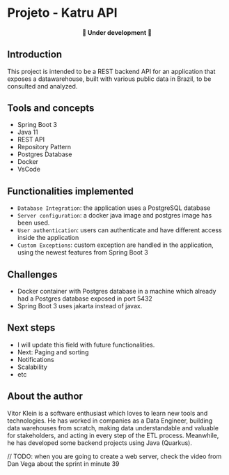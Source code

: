 # Projeto - Katru API
<h4 align="center"> 
    🚧 Under development 🚧
</h4>

## Introduction
This project is intended to be a REST backend API for an application that exposes a datawarehouse, built with various public data in Brazil, to be consulted and analyzed.
## Tools and concepts
- Spring Boot 3
- Java 11
- REST API
- Repository Pattern
- Postgres Database
- Docker
- VsCode
## Functionalities implemented
- `Database Integration`: the application uses a PostgreSQL database
- `Server configuration`: a docker java image and postgres image has been used.
- `User authentication`: users can authenticate and have different access inside the application
- `Custom Exceptions`: custom exception are handled in the application, using the newest features from Spring Boot 3
## Challenges
- Docker container with Postgres database in a machine which already had a Postgres database exposed in port 5432
- Spring Boot 3 uses jakarta instead of javax.

## Next steps
- I will update this field with future functionalities.
- Next: Paging and sorting 
- Notifications
- Scalability
- etc
## About the author
Vitor Klein is a software enthusiast which loves to learn new tools and technologies. He has worked in companies as a Data Engineer, building data warehouses from scratch, making data understandable and valuable for stakeholders, and acting in every step of the ETL process. Meanwhile, he has developed some backend projects using Java (Quarkus).


// TODO: when you are going to create a web server, check the video from Dan Vega about the sprint in minute 39